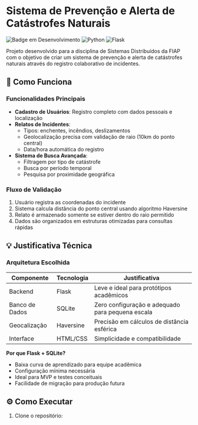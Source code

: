 # Sistema de Prevenção e Alerta de Catástrofes Naturais

![Badge em Desenvolvimento](https://img.shields.io/badge/Status-Completo-green)
![Python](https://img.shields.io/badge/Python-3.8%2B-blue)
![Flask](https://img.shields.io/badge/Flask-2.0.1-lightgrey)

Projeto desenvolvido para a disciplina de Sistemas Distribuídos da FIAP com o objetivo de criar um sistema de prevenção e alerta de catástrofes naturais através do registro colaborativo de incidentes.

## 🚀 Como Funciona

### Funcionalidades Principais
- **Cadastro de Usuários**: Registro completo com dados pessoais e localização
- **Relatos de Incidentes**: 
  - Tipos: enchentes, incêndios, deslizamentos
  - Geolocalização precisa com validação de raio (10km do ponto central)
  - Data/hora automática do registro
- **Sistema de Busca Avançada**:
  - Filtragem por tipo de catástrofe
  - Busca por período temporal
  - Pesquisa por proximidade geográfica

### Fluxo de Validação
1. Usuário registra as coordenadas do incidente
2. Sistema calcula distância do ponto central usando algoritmo Haversine
3. Relato é armazenado somente se estiver dentro do raio permitido
4. Dados são organizados em estruturas otimizadas para consultas rápidas

## 💡 Justificativa Técnica

### Arquitetura Escolhida
| Componente       | Tecnologia  | Justificativa                                      |
|------------------|-------------|---------------------------------------------------|
| Backend          | Flask       | Leve e ideal para protótipos acadêmicos           |
| Banco de Dados   | SQLite      | Zero configuração e adequado para pequena escala  |
| Geocalização     | Haversine   | Precisão em cálculos de distância esférica        |
| Interface        | HTML/CSS    | Simplicidade e compatibilidade                    |

**Por que Flask + SQLite?**
- Baixa curva de aprendizado para equipe acadêmica
- Configuração mínima necessária
- Ideal para MVP e testes conceituais
- Facilidade de migração para produção futura

## ⚙️ Como Executar

1. Clone o repositório:
